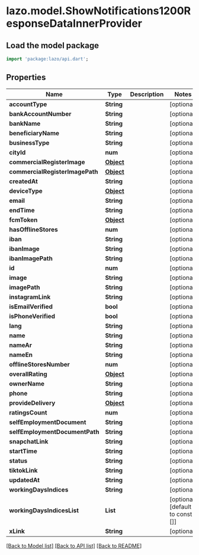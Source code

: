 # lazo.model.ShowNotifications1200ResponseDataInnerProvider

## Load the model package
```dart
import 'package:lazo/api.dart';
```

## Properties
Name | Type | Description | Notes
------------ | ------------- | ------------- | -------------
**accountType** | **String** |  | [optional] 
**bankAccountNumber** | **String** |  | [optional] 
**bankName** | **String** |  | [optional] 
**beneficiaryName** | **String** |  | [optional] 
**businessType** | **String** |  | [optional] 
**cityId** | **num** |  | [optional] 
**commercialRegisterImage** | [**Object**](.md) |  | [optional] 
**commercialRegisterImagePath** | [**Object**](.md) |  | [optional] 
**createdAt** | **String** |  | [optional] 
**deviceType** | [**Object**](.md) |  | [optional] 
**email** | **String** |  | [optional] 
**endTime** | **String** |  | [optional] 
**fcmToken** | [**Object**](.md) |  | [optional] 
**hasOfflineStores** | **num** |  | [optional] 
**iban** | **String** |  | [optional] 
**ibanImage** | **String** |  | [optional] 
**ibanImagePath** | **String** |  | [optional] 
**id** | **num** |  | [optional] 
**image** | **String** |  | [optional] 
**imagePath** | **String** |  | [optional] 
**instagramLink** | **String** |  | [optional] 
**isEmailVerified** | **bool** |  | [optional] 
**isPhoneVerified** | **bool** |  | [optional] 
**lang** | **String** |  | [optional] 
**name** | **String** |  | [optional] 
**nameAr** | **String** |  | [optional] 
**nameEn** | **String** |  | [optional] 
**offlineStoresNumber** | **num** |  | [optional] 
**overallRating** | [**Object**](.md) |  | [optional] 
**ownerName** | **String** |  | [optional] 
**phone** | **String** |  | [optional] 
**provideDelivery** | [**Object**](.md) |  | [optional] 
**ratingsCount** | **num** |  | [optional] 
**selfEmploymentDocument** | **String** |  | [optional] 
**selfEmploymentDocumentPath** | **String** |  | [optional] 
**snapchatLink** | **String** |  | [optional] 
**startTime** | **String** |  | [optional] 
**status** | **String** |  | [optional] 
**tiktokLink** | **String** |  | [optional] 
**updatedAt** | **String** |  | [optional] 
**workingDaysIndices** | **String** |  | [optional] 
**workingDaysIndicesList** | **List<String>** |  | [optional] [default to const []]
**xLink** | **String** |  | [optional] 

[[Back to Model list]](../README.md#documentation-for-models) [[Back to API list]](../README.md#documentation-for-api-endpoints) [[Back to README]](../README.md)


